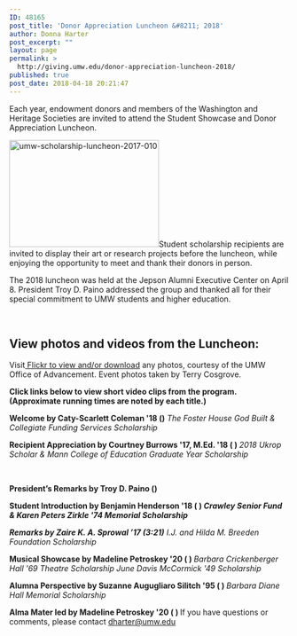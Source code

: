 ```yaml
---
ID: 48165
post_title: 'Donor Appreciation Luncheon &#8211; 2018'
author: Donna Harter
post_excerpt: ""
layout: page
permalink: >
  http://giving.umw.edu/donor-appreciation-luncheon-2018/
published: true
post_date: 2018-04-18 20:21:47
---
```

Each year, endowment donors and members of the Washington and Heritage Societies are invited to attend the Student Showcase and Donor Appreciation Luncheon.

<a href="https://giving.umw.edu/wp-content/uploads/2017/05/UMW-Scholarship-Luncheon-2017-010.jpg"><img class="alignleft wp-image-47848" src="https://giving.umw.edu/wp-content/uploads/2017/05/UMW-Scholarship-Luncheon-2017-010-300x214.jpg" alt="umw-scholarship-luncheon-2017-010" width="270" height="193" /></a>Student scholarship recipients are invited to display their art or research projects before the luncheon, while enjoying the opportunity to meet and thank their donors in person.

The 2018 luncheon was held at the Jepson Alumni Executive Center on April 8. President Troy D. Paino addressed the group and thanked all for their special commitment to UMW students and higher education.

&nbsp;
<h2>View photos and videos from the Luncheon:</h2>
Visit<a href="https://flic.kr/s/aHskXeHvdu" target="_blank" rel="noopener"> Flickr to view and/or download</a> any photos, courtesy of the UMW Office of Advancement. Event photos taken by Terry Cosgrove.

<strong>Click links below to view short video clips from the program. (Approximate running times are noted by each title.)
</strong>

<strong>Welcome by Caty-Scarlett Coleman '18 ()</strong>
<em>The Foster House God Built &amp; Collegiate Funding Services Scholarship</em>

<strong>Recipient Appreciation by Courtney Burrows '17, M.Ed. '18 ( )</strong><strong>
</strong><em>2018 Ukrop Scholar &amp; Mann College of Education Graduate Year Scholarship</em>

&nbsp;

<strong>President’s Remarks by Troy D. Paino ()</strong>

<strong>Student Introduction by Benjamin Henderson '18 ( )
<em>Crawley Senior Fund &amp; Karen Peters Zirkle '74 </em></strong><strong><em>Memorial Scholarship

Remarks by Zaire K. A. Sprowal ’17 (3:21)</em></strong>
<em>I.J. and Hilda M. Breeden Foundation Scholarship</em>

<strong>Musical Showcase by Madeline Petroskey '20 ( )
</strong><em>Barbara Crickenberger Hall '69 Theatre Scholarship</em>
<em>June Davis McCormick '49 Scholarship</em>

<strong>Alumna Perspective by Suzanne Augugliaro Silitch '95 ( )</strong><strong>
</strong><em>Barbara Diane Hall Memorial Scholarship</em><em>
</em>

<strong>Alma Mater led by Madeline Petroskey '20 ( )
</strong>
If you have questions or comments, please contact <a href="mailto:dharter@umw.edu" target="_blank" rel="noopener">dharter@umw.edu</a>